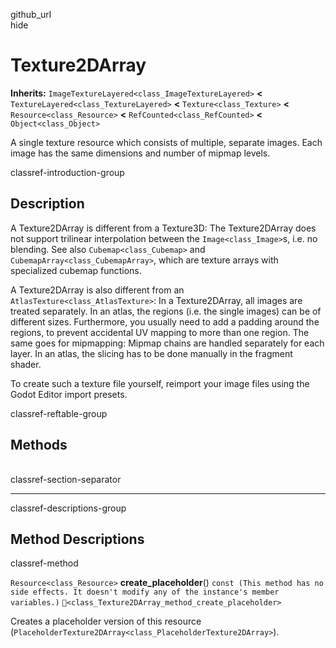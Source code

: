 github\_url  
hide

# Texture2DArray

**Inherits:** `ImageTextureLayered<class_ImageTextureLayered>` **&lt;**
`TextureLayered<class_TextureLayered>` **&lt;** `Texture<class_Texture>`
**&lt;** `Resource<class_Resource>` **&lt;**
`RefCounted<class_RefCounted>` **&lt;** `Object<class_Object>`

A single texture resource which consists of multiple, separate images.
Each image has the same dimensions and number of mipmap levels.

classref-introduction-group

## Description

A Texture2DArray is different from a Texture3D: The Texture2DArray does
not support trilinear interpolation between the `Image<class_Image>`s,
i.e. no blending. See also `Cubemap<class_Cubemap>` and
`CubemapArray<class_CubemapArray>`, which are texture arrays with
specialized cubemap functions.

A Texture2DArray is also different from an
`AtlasTexture<class_AtlasTexture>`: In a Texture2DArray, all images are
treated separately. In an atlas, the regions (i.e. the single images)
can be of different sizes. Furthermore, you usually need to add a
padding around the regions, to prevent accidental UV mapping to more
than one region. The same goes for mipmapping: Mipmap chains are handled
separately for each layer. In an atlas, the slicing has to be done
manually in the fragment shader.

To create such a texture file yourself, reimport your image files using
the Godot Editor import presets.

classref-reftable-group

## Methods

<table>
<tbody>
<tr>
</tr>
</tbody>
</table>

classref-section-separator

------------------------------------------------------------------------

classref-descriptions-group

## Method Descriptions

classref-method

`Resource<class_Resource>` **create\_placeholder**()
`const (This method has no side effects. It doesn't modify any of the instance's member variables.)`
`🔗<class_Texture2DArray_method_create_placeholder>`

Creates a placeholder version of this resource
(`PlaceholderTexture2DArray<class_PlaceholderTexture2DArray>`).
